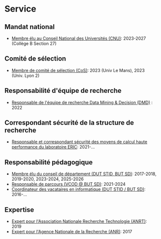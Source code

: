 # Service

## Mandat national
- [Membre élu au Conseil National des Universités (CNU)](#): 2023-2027 (Collège B Section 27)

## Comité de sélection
- [Membre de comité de sélection (CoS)](#): 2023 (Univ Le Mans), 2023 (Univ. Lyon 2)

## Responsabilité d'équipe de recherche
- [Responsable de l'équipe de recherche Data Mining & Decision (DMD)](#) : 2022

## Correspondant sécurité de la structure de recherche
- [Responsable et correspondant sécurité des moyens de calcul haute performance du laboratoire ERIC](#): 2021-...

## Responsabilité pédagogique
- [Membre élu du conseil de département (DUT STID, BUT SD)](#): 2017-2018, 2019-2020, 2023-2024, 2025-2026
- [Responsable de parcours (VCOD @ BUT SD)](#): 2021-2024
- [Coordinateur des vacataires en informatique (DUT STID / BUT SD)](#): 2016-...

## Expertise
- [Expert pour l'Association Nationale Recherche Technologie (ANRT)](#): 2019
- [Expert pour l'Agence Nationale de la Recherche (ANR)](#): 2017
